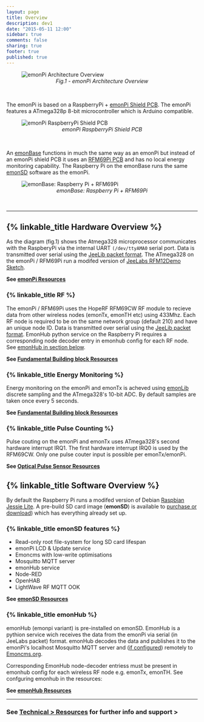 ```yaml
---
layout: page
title: Overview
description: dev1
date: "2015-05-11 12:00"
sidebar: true
comments: false
sharing: true
footer: true
published: true
---
```

<figure>
<img src="https://github.com/openenergymonitor/emonpi/raw/master/docs/emonPi_System_Diagram.png" alt="emonPi Architecture Overview">
<figcaption style="text-align:center;"><i>Fig.1 - emonPi Architecture Overview</i></figcaption>
</figure>
<br>

The emonPi is based on a RaspberryPi + [emonPi Shield PCB](https://wiki.openenergymonitor.org/index.php/EmonPi). The emonPi features a ATmega328p 8-bit microcontroller which is Arduino compatible.

<figure>
<img src="https://github.com/openenergymonitor/Hardware/raw/master/emonPi/emonPi_V1_6/photo.png" alt="emonPi RaspberryPi Shield PCB">
<figcaption style="text-align:center;"><i>emonPi RaspberryPi Shield PCB</i></figcaption>
</figure>
<br>

An [emonBase](http://shop.openenergymonitor.com/emonbase-web-connected-base-station/) functions in much the same way as an emonPi but instead of an emonPi shield PCB it uses an [RFM69Pi PCB](http://shop.openenergymonitor.com/rfm69pi-433mhz-raspberry-pi-base-station-receiver-board/) and has no local energy monitoring capability. The Raspberry Pi on the emonBase runs the same [emonSD](#emonsd-features) software as the emonPi.

<figure>
<img src="https://wiki.openenergymonitor.org/images/thumb/RFM69Pi_RasPi.JPG/1500px-RFM69Pi_RasPi.JPG" alt="emonBase: Raspberry Pi + RFM69Pi">
<figcaption style="text-align:center;"><i>emonBase: Raspberry Pi + RFM69Pi</i></figcaption>
</figure>
<br>

<hr>

## {% linkable_title Hardware Overview %}

As the diagram (fig.1) shows the Atmega328 microprocessor communicates with the RaspberyPi via the internal UART `(/dev/ttyAMA0` serial port. Data is transmitted over serial using the [JeeLib packet format](http://jeelabs.org/2011/06/09/rf12-packet-format-and-design/). The ATmega328 on the emonPi / RFM69Pi run a modifed version of [JeeLabs RFM12Demo Sketch](http://jeelabs.net/projects/jeelib/wiki/RF12demo).

**See [emonPi Resources](/technical/resources#emonpi)**

### {% linkable_title RF %}

The emonPi / RFM69Pi uses the HopeRF RFM69CW RF module to recieve data from other wireless nodes (emonTx, emonTH etc) using 433Mhz. Each RF node is required to be on the same network group (default 210) and have an unique node ID. Data is transmitted over serial using the [JeeLib packet format](http://jeelabs.org/2011/06/09/rf12-packet-format-and-design/). EmonHub python service on the Raspberry Pi requires a corresponding node decoder entry in emonhub config for each RF node. See [emonHub in section below](#emonhub).

**See [Fundamental Building block Resources](/technical/resources/fundamentals)**


### {% linkable_title Energy Monitoring %}

Energy monitoring on the emonPi and emonTx is acheved using [emonLib](https://github.com/openenergymonitor/emonlib) discrete sampling and the ATmega328's 10-bit ADC. By default samples are taken once every 5 seconds.

**See [Fundamental Building block Resources](/technical/resources#fundamentals)**

### {% linkable_title Pulse Counting %}

Pulse couting on the emonPi and emonTx uses ATmega328's second hardware interrupt IRQ1. The first hardware interrupt IRQ0 is used by the RFM69CW. Only one pulse couter input is possible per emonTx/emonPi.

**See [Optical Pulse Sensor Resources](/technical/resources#optical-pulse-counter)**

## {% linkable_title Software Overview %}

By default the Raspberry Pi runs a modifed version of Debian [Raspbian Jessie Lite](https://www.raspberrypi.org/downloads/raspbian/). A pre-build SD card image (**emonSD**) is available to [purchase or download](https://github.com/openenergymonitor/emonpi/Docs/emonSD-pre-built-SD-card-Download-&-Change-Log)) which has everything already set up.

### {% linkable_title emonSD features %}

 - Read-only root file-system for long SD card lifespan
 - emonPi LCD & Update service
 - Emoncms with low-write optimisations
 - Mosquitto MQTT server
 - emonHub service
 - Node-RED
 - OpenHAB
 - LightWave RF MQTT OOK

**See [emonSD Resources](/technical/resources#emonsd)**

### {% linkable_title emonHub %}

emonHub (emonpi variant) is pre-installed on emonSD. EmonHub is a pythion service wich receives the data from the emonPi via serial (in JeeLabs packet) format. emonHub decodes the data and publishes it to the emonPi's localhost Mosquitto MQTT server and ([if configured](/setup/remote)) remotely to [Emoncms.org](https://emoncms.org).

Corresponding EmonHub node-decoder entriess must be present in emonhub config for each wireless RF node e.g. emonTx, emonTH. See confguring emonhub in the resources:

**See [emonHub Resources](/technical/resources#emonhub)**

***

### See [Technical > Resources](/technical/resources) for further info and support >
